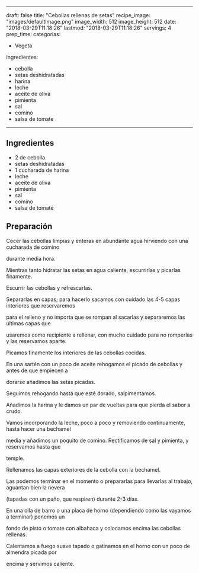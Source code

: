 
---
draft: false
title: "Cebollas rellenas de setas"
recipe_image: "images/defaultImage.png"
image_width: 512
image_height: 512
date: "2018-03-29T11:18:26"
lastmod: "2018-03-29T11:18:26"
servings: 4
prep_time: 
categorias:
  - Vegeta

ingredientes:
  - cebolla
  - setas deshidratadas
  - harina
  - leche
  - aceite de oliva
  - pimienta
  - sal
  - comino
  - salsa de tomate
---

## Ingredientes
- 2  de cebolla
- setas deshidratadas
- 1 cucharada de harina
- leche
- aceite de oliva
- pimienta
- sal
- comino
- salsa de tomate

## Preparación
Cocer las cebollas limpias y enteras en abundante agua hirviendo con una cucharada de comino

durante media hora.

Mientras tanto hidratar las setas en agua caliente, escurrirlas y picarlas finamente.

Escurrir las cebollas y refrescarlas.

Separarlas en capas; para hacerlo sacamos con cuidado las 4-5 capas interiores que reservaremos

para el relleno y no importa que se rompan al sacarlas y separaremos las últimas capas que

usaremos como recipiente a rellenar, con mucho cuidado para no romperlas y las reservamos aparte.

Picamos finamente los interiores de las cebollas cocidas.

En una sartén con un poco de aceite rehogamos el picado de cebollas y antes de que empiecen a

dorarse añadimos las setas picadas.

Seguimos rehogando hasta que esté dorado, salpimentamos.

Añadimos la harina y le damos un par de vueltas para que pierda el sabor a crudo.

Vamos incorporando la leche, poco a poco y removiendo continuamente, hasta hacer una bechamel

media y añadimos un poquito de comino. Rectificamos de sal y pimienta, y reservamos hasta que

temple.

Rellenamos las capas exteriores de la cebolla con la bechamel.

Las podemos terminar en el momento o prepararlas para llevarlas al trabajo, aguantan bien la nevera

(tapadas con un paño, que respiren) durante 2-3 días.

En una olla de barro o una placa de horno (dependiendo como las vayamos a terminar) ponemos un

fondo de pisto o tomate con albahaca y colocamos encima las cebollas rellenas.

Calentamos a fuego suave tapado o gatinamos en el horno con un poco de almendra picada por

encima y servimos caliente.


